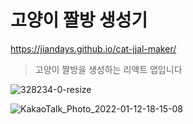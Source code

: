 # 고양이 짤방 생성기
https://jiandays.github.io/cat-jjal-maker/

> 고양이 짤방을 생성하는 리액트 앱입니다

![328234-0-resize](https://user-images.githubusercontent.com/3839771/149098995-0b89419a-58fb-494a-ade3-27aae5342553.gif)

![KakaoTalk_Photo_2022-01-12-18-15-08](https://user-images.githubusercontent.com/3839771/149098759-6a7b4a16-5c7f-431e-8fb5-cc750fd527a2.jpeg)
